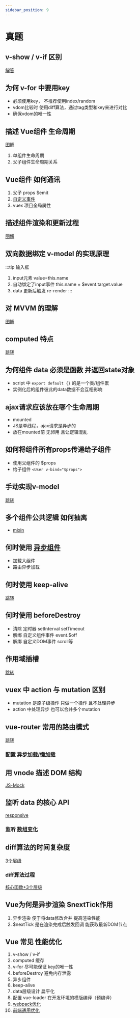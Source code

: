 ```yaml
---
sidebar_position: 9
---
```


# 真题

## v-show / v-if 区别
[解答](./app/basic.md/#if)

## 为何 v-for 中要用key
- 必须使用key， 不推荐使用index/random
- vdom比较时 使用diff算法，通过tag类型和key来进行对比
- 确保vdom的唯一性

## 描述 Vue组件 生命周期
[图解](./app/components.md/#lifecycle)
1. 单组件生命周期
2. 父子组件生命周期关系

## Vue组件 如何通讯
1. 父子 props $emit
2. [自定义事件](./app/components.md#communication)
3. vuex 项目全局属性

## 描述组件渲染和更新过程
[图解](./principle.md#render)

## 双向数据绑定 v-model 的实现原理
:::tip 输入框
1. input元素 value=this.name
2. 自动绑定了input事件 this.name = $event.target.value
3. data 更新后触发 re-render
:::

## 对 MVVM 的理解
[图解](./principle.md#mvvm)

## computed 特点
[跳转](./app/basic.md#computed)

## 为何组件 data 必须是函数 并返回state对象
- script 中 `export default {}` 的是一个类/组件累
- 实例化后的组件彼此的data数据不会互相影响

## ajax请求应该放在哪个生命周期
- mounted
- JS是单线程，ajax请求是异步的
- 放在mounted前 无卵用 且让逻辑混乱

## 如何将组件所有props传递给子组件
- 使用父组件的 $props
- 给子组件 `<User v-bind="$props">`

## 手动实现v-model
[跳转](./app/advanced.md#cus-v)

## 多个组件公共逻辑 如何抽离
- [mixin](./app/advanced.md#mixin)

## 何时使用 [异步组件](./app/advanced.md#async)
- 加载大组件
- 路由异步加载

## 何时使用 keep-alive
[跳转](./app/advanced.md#keep-alive)

## 何时使用 beforeDestroy
- 清除 定时器 setInterval setTimeout
- 解绑 自定义组件事件 event.$off
- 解绑 自定义DOM事件 scroll等

## 作用域插槽
[跳转](./app/advanced.md#slot)

## vuex 中 action 与 mutation 区别
- mutation 是原子级操作 只做一个操作 且不处理异步
- action 中处理异步 也可以合并多个mutation

## vue-router 常用的路由模式
[跳转](./principle.md#router)
### 配置 [异步加载/懒加载](./more.md#router) 

## 用 vnode 描述 DOM 结构
[JS-Mock](./principle.md#vdom)

## 监听 data 的核心 API
[responsive](./principle.md#responsive)
### 监听 [数组变化](./principle.md#watch-arr)

## diff算法的时间复杂度
[3个层级](./principle.md#diff)
### diff算法过程
[核心函数+3个层级](./principle.md#snabbdom)

## Vue为何是异步渲染 $nextTick作用
1. 异步渲染 便于将data修改合并 提高渲染性能
2. $nextTick 是在渲染完成后触发回调 能获取最新DOM节点

## Vue 常见 性能优化
1. v-show / v-if
2. computed 缓存
3. v-for 尽可能保证 key的唯一性
4. beforeDestroy 避免内存泄露
5. 异步组件
6. keep-alive
7. data层级设计 扁平化
8. 配置 vue-loader 在开发环境的模版编译（预编译）
9. [webpack优化](../webpack/performance.md)
10. [前端通用优化](../../interview-basic/env-prod.md#performance)